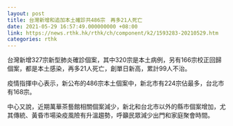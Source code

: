 ```yaml
---
layout: post
title: 台灣新增和追加本土確診共486宗　再多21人死亡
date: 2021-05-29 16:57:49.000000000 +08:00
link: https://news.rthk.hk/rthk/ch/component/k2/1593283-20210529.htm
categories: rthk
---
```


台灣新增327宗新型肺炎確診個案，其中320宗是本土病例，另有166宗校正回歸個案，都是本土感染，再多21人死亡，創單日新高，累計99人不治。

疫情指揮中心表示，新公布的486宗本土個案中，新北市有224宗佔最多，台北市有168宗。

中心又說，近期萬華茶藝館相關個案減少，新北和台北市以外的縣市個案增加，尤其傳統、黃昏市場染疫風險有升溫趨勢，呼籲民眾減少出門和家庭聚會時間。
